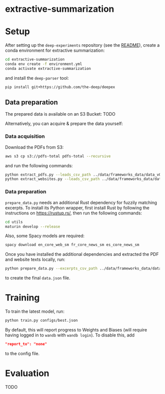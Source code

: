 # extractive-summarization

# Setup

After setting up the `deep-experiments` repository (see the [README](../README.rst)), create a conda environment for extractive summarization:

```bash
cd extractive-summarization
conda env create -f environment.yml
conda activate extractive-summarization
```

and install the `deep-parser` tool:

```bash
pip install git+https://github.com/the-deep/deepex
```

## Data preparation

The prepared data is available on an S3 Bucket: TODO

Alternatively, you can acquire & prepare the data yourself:

### Data acquisition

Download the PDFs from S3:

```bash
aws s3 cp s3://pdfs-total pdfs-total --recursive
```

and run the following commands:

```bash
python extract_pdfs.py --leads_csv_path ../data/frameworks_data/data_v0.7.1/leads.csv --input_path pdfs-total --output_path pdf_texts # extracts pdfs
python extract_websites.py --leads_csv_path ../data/frameworks_data/data_v0.7.1/leads.csv --output_path website_texts # extracts websites
```

### Data preparation

`prepare_data.py` needs an additional Rust dependency for fuzzily matching excerpts. To install its Python wrapper, first install Rust by following the instructions on https://rustup.rs/, then run the following commands:
 
```bash
cd utils
maturin develop --release
```

Also, some Spacy models are required:

```bash
spacy download en_core_web_sm fr_core_news_sm es_core_news_sm
```

Once you have installed the additional dependencies and extracted the PDF and website texts locally, run:

```bash
python prepare_data.py --excerpts_csv_path ../data/frameworks_data/data_v0.7.1/train_v0.7.1.csv --lead_dirs pdf_texts website_texts --output_path=data.json
```

to create the final `data.json` file.

# Training

To train the latest model, run:

```bash
python train.py configs/best.json
```

By default, this will report progress to Weights and Biases (will require having logged in to `wandb` with `wandb login`). To disable this, add 

```json
"report_to": "none"
```

to the config file.

# Evaluation

TODO